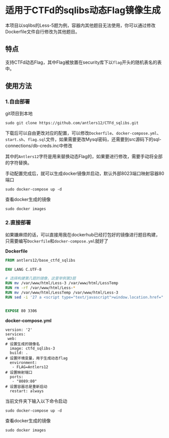 # 适用于CTFd的sqlibs动态Flag镜像生成

本项目以sqlibs的Less-5题为例，容器内其他题目无法使用，你可以通过修改Dockerfile文件自行修改为其他题目。



## 特点

支持CTFd动态Flag，其中Flag被放置在security库下以`flag`开头的随机表名的表中。



## 使用方法

### 1.自由部署

git项目到本地

```
sudo git clone https://github.com/antlers12/CTFd_sqlibs.git
```

下载后可以自由更改对应的配置，可以修改`Dockerfile`、`docker-compose.yml`、`start.sh`、`flag.sql`文件，如果需要更改Mysql密码，还需要到src源码下的sql-connections/db-creds.inc中修改

其中的`Antlers12`字符是用来替换动态Flag的，如果要进行修改，需要手动将全部的字符替换。

手动配置完成后，就可以生成docker镜像并启动，默认外部8023端口映射容器80端口

```
sudo docker-compose up -d
```

查看docker生成的镜像

```
sudo docker images
```



### 2.直接部署

如果嫌麻烦的话，可以直接用我在dockerhub已经打包好的镜像进行题目构建，只需要编写`Dockerfile`和`docker-compose.yml`就好了

**Dockerfile**

```Dockerfile
FROM antlers12/base_ctfd_sqlibs

ENV LANG C.UTF-8

# 选择构建第几题的镜像，这里举例第3题
RUN mv /var/www/html/Less-3 /var/www/html/LessTemp
RUN rm -rf /var/www/html/Less-*
RUN mv /var/www/html/LessTemp /var/www/html/Less-3
RUN sed -i '27 a <script type="text/javascript">window.location.href="./Less-3";</script>' /var/www/html/index.html


EXPOSE 80 3306
```

**docker-compose.yml**

```
version: '2'
services:
 web:
# 设置生成的镜像名
  image: ctfd_sqlibs-3
  build: .
# 设置环境变量，用于生成动态flag
  environment:
   - FLAG=Antlers12
# 设置映射端口
  ports: 
   - "8089:80"
# 设置容器总是重新启动
  restart: always
```

当前文件夹下输入以下命令启动

```
sudo docker-compose up -d
```

查看docker生成的镜像

```
sudo docker images
```

